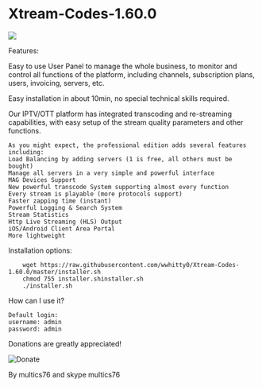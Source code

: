 # Xtream-Codes-1.60.0

<img src="https://http2.mlstatic.com/script-painel-iptv-xtream-codes-licenca-full-D_NQ_NP_996477-MLB27770194551_072018-F.jpg">

Features:

Easy to use User Panel to manage the whole business, to monitor and control all functions of the platform, including channels, subscription plans, users, invoicing, servers, etc.

Easy installation in about 10min, no special technical skills required.

Our IPTV/OTT platform has integrated transcoding and re-streaming capabilities, with easy setup of the stream quality parameters and other functions.

    As you might expect, the professional edition adds several features including:
    Load Balancing by adding servers (1 is free, all others must be bought)
    Manage all servers in a very simple and powerful interface
    MAG Devices Support
    New powerful transcode System supporting almost every function
    Every stream is playable (more protocols support)
    Faster zapping time (instant)
    Powerful Logging & Search System
    Stream Statistics
    Http Live Streaming (HLS) Output
    iOS/Android Client Area Portal
    More lightweight

	
Installation options:

        wget https://raw.githubusercontent.com/wwhitty0/Xtream-Codes-1.60.0/master/installer.sh
        chmod 755 installer.shinstaller.sh
        ./installer.sh

How can I use it?

    Default login:
    username: admin
    password: admin
    
Donations are greatly appreciated!

<img src="https://camo.githubusercontent.com/f896f7d176663a1559376bb56aac4bdbbbe85ed1/68747470733a2f2f7777772e70617970616c6f626a656374732e636f6d2f656e5f55532f692f62746e2f62746e5f646f6e61746543435f4c472e676966" alt="Donate" title="Tyfix " data-canonical-src="https://www.paypalobjects.com/en_US/i/btn/btn_donateCC_LG.gif" style="max-width:100%;">

By multics76 and skype multics76
